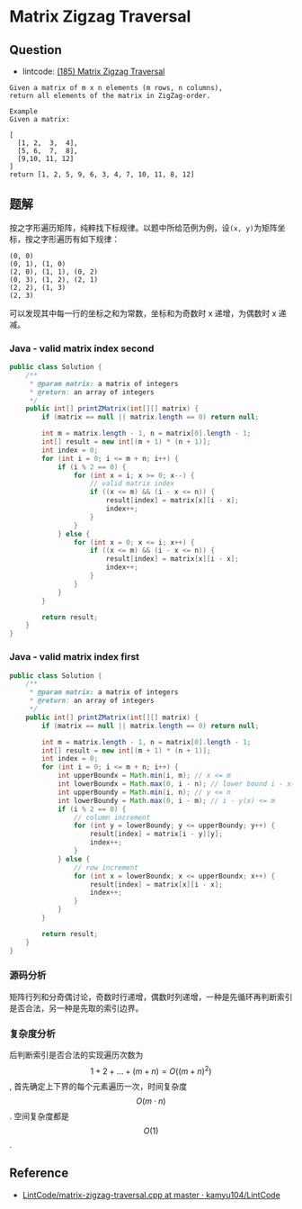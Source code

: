 # Matrix Zigzag Traversal

## Question

- lintcode: [(185) Matrix Zigzag Traversal](http://www.lintcode.com/en/problem/matrix-zigzag-traversal/)

```
Given a matrix of m x n elements (m rows, n columns),
return all elements of the matrix in ZigZag-order.

Example
Given a matrix:

[
  [1, 2,  3,  4],
  [5, 6,  7,  8],
  [9,10, 11, 12]
]
return [1, 2, 5, 9, 6, 3, 4, 7, 10, 11, 8, 12]
```

## 题解

按之字形遍历矩阵，纯粹找下标规律。以题中所给范例为例，设`(x, y)`为矩阵坐标，按之字形遍历有如下规律：

```
(0, 0)
(0, 1), (1, 0)
(2, 0), (1, 1), (0, 2)
(0, 3), (1, 2), (2, 1)
(2, 2), (1, 3)
(2, 3)
```

可以发现其中每一行的坐标之和为常数，坐标和为奇数时 x 递增，为偶数时 x 递减。

### Java - valid matrix index second

```java
public class Solution {
    /**
     * @param matrix: a matrix of integers
     * @return: an array of integers
     */
    public int[] printZMatrix(int[][] matrix) {
        if (matrix == null || matrix.length == 0) return null;

        int m = matrix.length - 1, n = matrix[0].length - 1;
        int[] result = new int[(m + 1) * (n + 1)];
        int index = 0;
        for (int i = 0; i <= m + n; i++) {
            if (i % 2 == 0) {
                for (int x = i; x >= 0; x--) {
                    // valid matrix index
                    if ((x <= m) && (i - x <= n)) {
                        result[index] = matrix[x][i - x];
                        index++;
                    }
                }
            } else {
                for (int x = 0; x <= i; x++) {
                    if ((x <= m) && (i - x <= n)) {
                        result[index] = matrix[x][i - x];
                        index++;
                    }
                }
            }
        }

        return result;
    }
}
```

### Java - valid matrix index first

```java
public class Solution {
    /**
     * @param matrix: a matrix of integers
     * @return: an array of integers
     */
    public int[] printZMatrix(int[][] matrix) {
        if (matrix == null || matrix.length == 0) return null;

        int m = matrix.length - 1, n = matrix[0].length - 1;
        int[] result = new int[(m + 1) * (n + 1)];
        int index = 0;
        for (int i = 0; i <= m + n; i++) {
            int upperBoundx = Math.min(i, m); // x <= m
            int lowerBoundx = Math.max(0, i - n); // lower bound i - x(y) <= n
            int upperBoundy = Math.min(i, n); // y <= n
            int lowerBoundy = Math.max(0, i - m); // i - y(x) <= m
            if (i % 2 == 0) {
                // column increment
                for (int y = lowerBoundy; y <= upperBoundy; y++) {
                    result[index] = matrix[i - y][y];
                    index++;
                }
            } else {
                // row increment
                for (int x = lowerBoundx; x <= upperBoundx; x++) {
                    result[index] = matrix[x][i - x];
                    index++;
                }
            }
        }

        return result;
    }
}
```

### 源码分析

矩阵行列和分奇偶讨论，奇数时行递增，偶数时列递增，一种是先循环再判断索引是否合法，另一种是先取的索引边界。

### 复杂度分析

后判断索引是否合法的实现遍历次数为 $$1 + 2 + ... + (m + n) = O((m+n)^2)$$, 首先确定上下界的每个元素遍历一次，时间复杂度 $$O(m \cdot n)$$. 空间复杂度都是 $$O(1)$$.

## Reference

- [LintCode/matrix-zigzag-traversal.cpp at master · kamyu104/LintCode](https://github.com/kamyu104/LintCode/blob/master/C++/matrix-zigzag-traversal.cpp)
